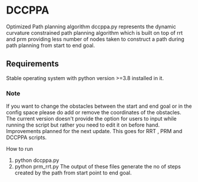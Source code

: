 # DCCPPA
Optimized Path planning algorithm 
dccppa.py represents the dynamic curvature constrained path planning algorithm which is built on top of rrt and prm providing less number of nodes taken to construct a path during path planning from start to end goal.

## Requirements
Stable operating system with python version >=3.8 installed in it.

### Note 
If you want to change the obstacles between the start and end goal or in the config space please do add or remove the coordinates of the obstacles. The current version doesn't provide the option for users to input while running the script but rather you need to edit it on before hand. Improvements planned for the next update. This goes for RRT , PRM and DCCPPA scripts.

How to run 
1. python dccppa.py
2. python prm_rrt.py
The output of these files generate the no of steps created by the path from start point to end goal.
